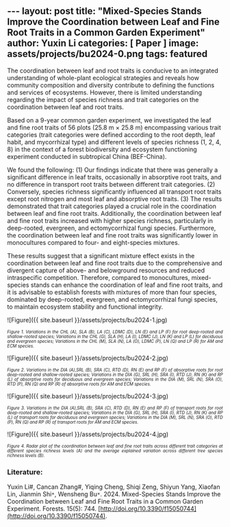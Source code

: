 ﻿﻿---
layout: post
title:  "Mixed-Species Stands Improve the Coordination between Leaf and Fine Root Traits in a Common Garden Experiment"
author: Yuxin Li
categories: [ Paper ]
image: assets/projects/bu2024-0.png
tags: featured
---
The coordination between leaf and root traits is conducive to an integrated understanding of whole-plant ecological strategies and reveals how community composition and diversity contribute to defining the functions and services of ecosystems. However, there is limited understanding regarding the impact of species richness and trait categories on the coordination between leaf and root traits. 

Based on a 9-year common garden experiment, we investigated the leaf and fine root traits of 56 plots (25.8 m × 25.8 m) encompassing various trait categories (trait categories were defined according to the root depth, leaf habit, and mycorrhizal type) and different levels of species richness (1, 2, 4, 8) in the context of a forest biodiversity and ecosystem functioning experiment conducted in subtropical China (BEF-China). 

We found the following: (1) Our findings indicate that there was generally a significant difference in leaf traits, occasionally in absorptive root traits, and no difference in transport root traits between different trait categories. (2) Conversely, species richness significantly influenced all transport root traits except root nitrogen and most leaf and absorptive root traits. (3) The results demonstrated that trait categories played a crucial role in the coordination between leaf and fine root traits. Additionally, the coordination between leaf and fine root traits increased with higher species richness, particularly in deep-rooted, evergreen, and ectomycorrhizal fungi species. Furthermore, the coordination between leaf and fine root traits was significantly lower in monocultures compared to four- and eight-species mixtures. 

These results suggest that a significant mixture effect exists in the coordination between leaf and fine root traits due to the comprehensive and divergent capture of above- and belowground resources and reduced intraspecific competition. Therefore, compared to monocultures, mixed-species stands can enhance the coordination of leaf and fine root traits, and it is advisable to establish forests with mixtures of more than four species, dominated by deep-rooted, evergreen, and ectomycorrhizal fungi species, to maintain ecosystem stability and functional integrity.

![Figure]({{ site.baseurl }}/assets/projects/bu2024-1.jpg)
<p style='text-align: justify;' ><span style="font-style: italic; font-size:70%">Figure 1. Variations in the CHL (A), SLA (B), LA (C), LDMC (D), LN (E) and LP (F) for root deep-rooted and shallow-rooted species; Variations in the CHL (G), SLA (H), LA (I), LDMC (J), LN (K) and LP (L) for deciduous and evergreen species; Variations in the CHL (M), SLA (N), LA (O), LDMC (P), LN (Q) and LP (R) for AM and ECM species.
</span></p>

![Figure]({{ site.baseurl }}/assets/projects/bu2024-2.jpg)
<p style='text-align: justify;' ><span style="font-style: italic; font-size:70%">Figure 2. Variations in the DIA (A),SRL (B), SRA (C), RTD (D), RN (E) and RP (F) of absorptive roots for root deep-rooted and shallow-rooted species; Variations in the DIA (G), SRL (H), SRA (I), RTD (J), RN (K) and RP (L) of absorptive roots for deciduous and evergreen species; Variations in the DIA (M), SRL (N), SRA (O), RTD (P), RN (Q) and RP (R) of absorptive roots for AM and ECM species.
</span></p>

![Figure]({{ site.baseurl }}/assets/projects/bu2024-3.jpg)
<p style='text-align: justify;' ><span style="font-style: italic; font-size:70%">Figure 3. Variations in the DIA (A),SRL (B), SRA (C), RTD (D), RN (E) and RP (F) of transport roots for root deep-rooted and shallow-rooted species; Variations in the DIA (G), SRL (H), SRA (I), RTD (J), RN (K) and RP (L) of transport roots for deciduous and evergreen species; Variations in the DIA (M), SRL (N), SRA (O), RTD (P), RN (Q) and RP (R) of transport roots for AM and ECM species. 
</span></p>

![Figure]({{ site.baseurl }}/assets/projects/bu2024-4.jpg)
<p style='text-align: justify;' ><span style="font-style: italic; font-size:70%">Figure 4. Radar plot of the coordination between leaf and fine root traits across different trait categories at different species richness levels (A) and the average explained variation across different tree species richness levels (B).
</span></p>

### Literature:
Yuxin Li#, Cancan Zhang#, Yiqing Cheng, Shiqi Zeng, Shiyun Yang, Xiaofan Lin, Jianmin Shi<code>&ast;</code>, Wensheng Bu<code>&ast;</code>. 2024. Mixed-Species Stands Improve the Coordination between Leaf and Fine Root Traits in a Common Garden Experiment. Forests. 15(5): 744. [http://doi.org/10.3390/f15050744](http://doi.org/10.3390/f15050744). 
